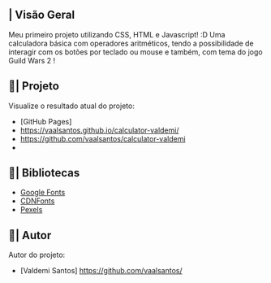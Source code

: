 ## | Visão Geral
Meu primeiro projeto utilizando CSS, HTML e Javascript! :D  Uma calculadora básica com operadores aritméticos, tendo a possibilidade de interagir com os botões por teclado ou mouse e também, com tema do jogo Guild Wars 2 !

## 🔎| Projeto
Visualize o resultado atual do projeto:

- [GitHub Pages] 
- https://vaalsantos.github.io/calculator-valdemi/
- https://github.com/vaalsantos/calculator-valdemi
- 
## 🎯| Bibliotecas

- [Google Fonts](https://fonts.google.com/)
- [CDNFonts](https://www.cdnfonts.com/)
- [Pexels](https://www.pexels.com/pt-br/)

## 👥| Autor
Autor do projeto:

- [Valdemi Santos] https://github.com/vaalsantos/
